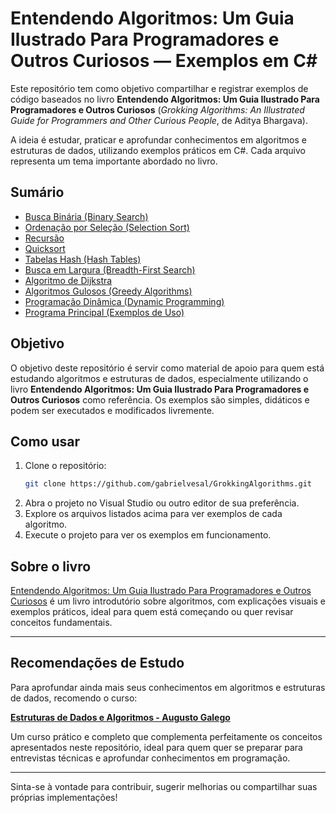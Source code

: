 # Entendendo Algoritmos: Um Guia Ilustrado Para Programadores e Outros Curiosos — Exemplos em C#

Este repositório tem como objetivo compartilhar e registrar exemplos de código baseados no livro **Entendendo Algoritmos: Um Guia Ilustrado Para Programadores e Outros Curiosos** (*Grokking Algorithms: An Illustrated Guide for Programmers and Other Curious People*, de Aditya Bhargava).

A ideia é estudar, praticar e aprofundar conhecimentos em algoritmos e estruturas de dados, utilizando exemplos práticos em C#. Cada arquivo representa um tema importante abordado no livro.

## Sumário

- [Busca Binária (Binary Search)](./BinarySearch.cs)
- [Ordenação por Seleção (Selection Sort)](./SelectionSort.cs)
- [Recursão](./Recursion.cs)
- [Quicksort](./Quicksort.cs)
- [Tabelas Hash (Hash Tables)](./HashTables.cs)
- [Busca em Largura (Breadth-First Search)](./BreadthFirstSearch.cs)
- [Algoritmo de Dijkstra](./DijkstrasAlgorithm.cs)
- [Algoritmos Gulosos (Greedy Algorithms)](./GreedyAlgorithms.cs)
- [Programação Dinâmica (Dynamic Programming)](./DynamicProgramming.cs)
- [Programa Principal (Exemplos de Uso)](./Program.cs)

## Objetivo

O objetivo deste repositório é servir como material de apoio para quem está estudando algoritmos e estruturas de dados, especialmente utilizando o livro **Entendendo Algoritmos: Um Guia Ilustrado Para Programadores e Outros Curiosos** como referência. Os exemplos são simples, didáticos e podem ser executados e modificados livremente.

## Como usar

1. Clone o repositório:
   ```sh
   git clone https://github.com/gabrielvesal/GrokkingAlgorithms.git
   ```
2. Abra o projeto no Visual Studio ou outro editor de sua preferência.
3. Explore os arquivos listados acima para ver exemplos de cada algoritmo.
4. Execute o projeto para ver os exemplos em funcionamento.

## Sobre o livro

[Entendendo Algoritmos: Um Guia Ilustrado Para Programadores e Outros Curiosos](https://amzn.to/3UUvIR4) é um livro introdutório sobre algoritmos, com explicações visuais e exemplos práticos, ideal para quem está começando ou quer revisar conceitos fundamentais.

---

## Recomendações de Estudo

Para aprofundar ainda mais seus conhecimentos em algoritmos e estruturas de dados, recomendo o curso:

**[Estruturas de Dados e Algoritmos - Augusto Galego](https://pay.hub.la/8YA8nCnlY7NPG0kkztjw?ref=5Oobap2mGCS1H4Z0KzHd)**

Um curso prático e completo que complementa perfeitamente os conceitos apresentados neste repositório, ideal para quem quer se preparar para entrevistas técnicas e aprofundar conhecimentos em programação.

---

Sinta-se à vontade para contribuir, sugerir melhorias ou compartilhar suas próprias implementações!
